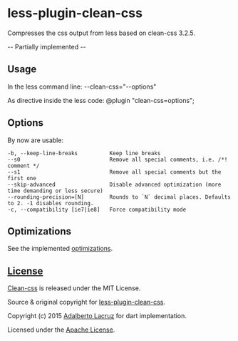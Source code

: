 less-plugin-clean-css
=====================

Compresses the css output from less based on clean-css 3.2.5.

-- Partially implemented --

## Usage

In the less command line: --clean-css="--options"

As directive inside the less code: @plugin "clean-css=options";

## Options
By now are usable:

	-b, --keep-line-breaks      	Keep line breaks
	--s0							Remove all special comments, i.e. /*! comment */
	--s1							Remove all special comments but the first one
	--skip-advanced					Disable advanced optimization (more time demanding or less secure)
	--rounding-precision=[N]		Rounds to `N` decimal places. Defaults to 2. -1 disables rounding.
	-c, --compatibility [ie7|ie8]   Force compatibility mode


## Optimizations
See the implemented [optimizations](OPTIMIZATIONS.md).

## [License](LICENSE)

[Clean-css](https://github.com/jakubpawlowicz/clean-css) is released under the MIT License.

Source & original copyright for [less-plugin-clean-css](https://github.com/less/less-plugin-clean-css).

Copyright (c) 2015 [Adalberto Lacruz](https://github.com/AdalbertoLacruz) for dart implementation.

Licensed under the [Apache License](LICENSE).
